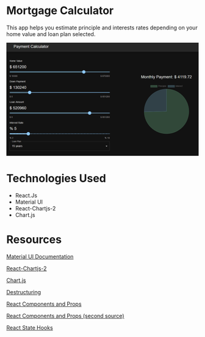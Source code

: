 # Mortgage Calculator
This app helps you estimate principle and interests rates depending on your home value and loan plan selected. 

<img src="src/Components/assets/calc.png">

# Technologies Used
* React.Js
* Material UI
* React-Chartjs-2
* Chart.js

# Resources
[Material UI Documentation](https://mui.com/material-ui/react-typography/)

[React-Chartjs-2](https://react-chartjs-2.js.org/)

[Chart.js](https://www.chartjs.org/)

[Destructuring](https://developer.mozilla.org/en-US/docs/Web/JavaScript/Reference/Operators/Destructuring_assignment)

[React Components and Props](https://react.dev/reference/react/Component#setstate-parameters)

[React Components and Props (second source)](https://react.dev/learn/passing-props-to-a-component)

[React State Hooks](https://react.dev/reference/react#state-hooks)
